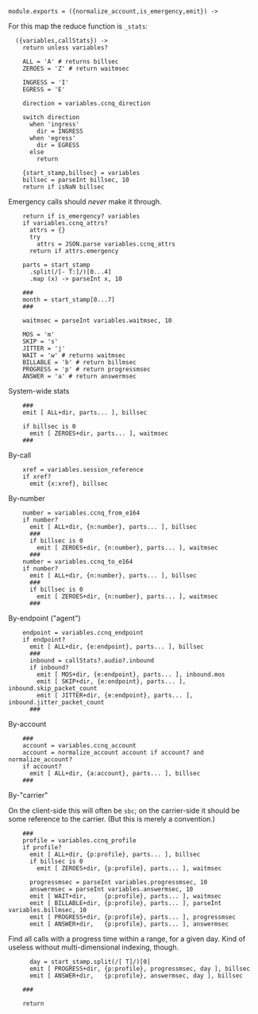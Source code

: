     module.exports = ({normalize_account,is_emergency,emit}) ->

For this map the reduce function is `_stats`:

      ({variables,callStats}) ->
        return unless variables?

        ALL = 'A' # returns billsec
        ZEROES = 'Z' # return waitmsec

        INGRESS = 'I'
        EGRESS = 'E'

        direction = variables.ccnq_direction

        switch direction
          when 'ingress'
            dir = INGRESS
          when 'egress'
            dir = EGRESS
          else
            return

        {start_stamp,billsec} = variables
        billsec = parseInt billsec, 10
        return if isNaN billsec

Emergency calls should _never_ make it through.

        return if is_emergency? variables
        if variables.ccnq_attrs?
          attrs = {}
          try
            attrs = JSON.parse variables.ccnq_attrs
          return if attrs.emergency

        parts = start_stamp
          .split(/[- T:]/)[0...4]
          .map (x) -> parseInt x, 10

        ###
        month = start_stamp[0...7]
        ###

        waitmsec = parseInt variables.waitmsec, 10

        MOS = 'm'
        SKIP = 's'
        JITTER = 'j'
        WAIT = 'w' # returns waitmsec
        BILLABLE = 'b' # return billmsec
        PROGRESS = 'p' # return progressmsec
        ANSWER = 'a' # return answermsec

System-wide stats

        ###
        emit [ ALL+dir, parts... ], billsec

        if billsec is 0
          emit [ ZEROES+dir, parts... ], waitmsec
        ###

By-call

        xref = variables.session_reference
        if xref?
          emit {x:xref}, billsec

By-number

        number = variables.ccnq_from_e164
        if number?
          emit [ ALL+dir, {n:number}, parts... ], billsec
          ###
          if billsec is 0
            emit [ ZEROES+dir, {n:number}, parts... ], waitmsec
          ###
        number = variables.ccnq_to_e164
        if number?
          emit [ ALL+dir, {n:number}, parts... ], billsec
          ###
          if billsec is 0
            emit [ ZEROES+dir, {n:number}, parts... ], waitmsec
          ###

By-endpoint ("agent")

        endpoint = variables.ccnq_endpoint
        if endpoint?
          emit [ ALL+dir, {e:endpoint}, parts... ], billsec
          ###
          inbound = callStats?.audio?.inbound
          if inbound?
            emit [ MOS+dir, {e:endpoint}, parts... ], inbound.mos
            emit [ SKIP+dir, {e:endpoint}, parts... ], inbound.skip_packet_count
            emit [ JITTER+dir, {e:endpoint}, parts... ], inbound.jitter_packet_count
          ###

By-account

        ###
        account = variables.ccnq_account
        account = normalize_account account if account? and normalize_account?
        if account?
          emit [ ALL+dir, {a:account}, parts... ], billsec
        ###

By-"carrier"

On the client-side this will often be `sbc`; on the carrier-side it should be some reference to the carrier. (But this is merely a convention.)

        ###
        profile = variables.ccnq_profile
        if profile?
          emit [ ALL+dir, {p:profile}, parts... ], billsec
          if billsec is 0
            emit [ ZEROES+dir, {p:profile}, parts... ], waitmsec

          progressmsec = parseInt variables.progressmsec, 10
          answermsec = parseInt variables.answermsec, 10
          emit [ WAIT+dir,     {p:profile}, parts... ], waitmsec
          emit [ BILLABLE+dir, {p:profile}, parts... ], parseInt variables.billmsec, 10
          emit [ PROGRESS+dir, {p:profile}, parts... ], progressmsec
          emit [ ANSWER+dir,   {p:profile}, parts... ], answermsec

Find all calls with a progress time within a range, for a given day.
Kind of useless without multi-dimensional indexing, though.

          day = start_stamp.split(/[ T]/)[0]
          emit [ PROGRESS+dir, {p:profile}, progressmsec, day ], billsec
          emit [ ANSWER+dir,   {p:profile}, answermsec, day ], billsec

        ###

        return
